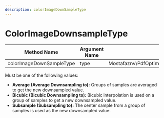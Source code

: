 ```yaml
---
description: colorImageDownSampleType
---
```


# ColorImageDownsampleType

| Method Name              | Argument Name | Argument Type                                          |
| ------------------------ | ------------- | ------------------------------------------------------ |
| colorImageDownSampleType | type          | Mostafaznv\PdfOptimizer\Enums\ColorImageDownSampleType |

Must be one of the following values:

* **Average (Average Downsampling to):** Groups of samples are averaged to get the new downsampled value.
* **Bicubic (Bicubic Downsampling to):** Bicubic interpolation is used on a group of samples to get a new downsampled value.
* **Subsample (Subsampling to):** The center sample from a group of samples is used as the new downsampled value.



